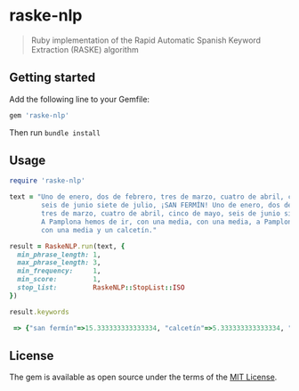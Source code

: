 # raske-nlp

> Ruby implementation of the Rapid Automatic Spanish Keyword Extraction (RASKE) algorithm

## Getting started
Add the following line to your Gemfile:

```ruby
gem 'raske-nlp'
```

Then run `bundle install`


## Usage

```ruby
require 'raske-nlp'

text = "Uno de enero, dos de febrero, tres de marzo, cuatro de abril, cinco de mayo,
        seis de junio siete de julio, ¡SAN FERMÍN! Uno de enero, dos de febrero,
        tres de marzo, cuatro de abril, cinco de mayo, seis de junio siete de julio, ¡SAN FERMÍN!
        A Pamplona hemos de ir, con una media, con una media, a Pamplona hemos de ir
        con una media y un calcetín."

result = RaskeNLP.run(text, {
  min_phrase_length: 1,
  max_phrase_length: 3,
  min_frequency:     1,
  min_score:         1,
  stop_list:         RaskeNLP::StopList::ISO
})

result.keywords
```

```ruby
 => {"san fermín"=>15.333333333333334, "calcetín"=>5.333333333333334, "media"=>1.0, "pamplona"=>1.0, "julio"=>1.0, "junio"=>1.0, "mayo"=>1.0, "abril"=>1.0, "marzo"=>1.0, "febrero"=>1.0, "enero"=>1.0}
```

## License

The gem is available as open source under the terms of the [MIT License](https://opensource.org/licenses/MIT).
